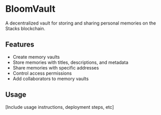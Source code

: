 # BloomVault
A decentralized vault for storing and sharing personal memories on the Stacks blockchain.

## Features
- Create memory vaults
- Store memories with titles, descriptions, and metadata
- Share memories with specific addresses
- Control access permissions
- Add collaborators to memory vaults

## Usage
[Include usage instructions, deployment steps, etc]
